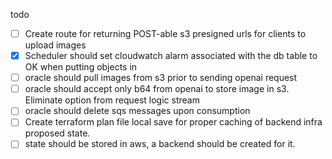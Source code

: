todo
- [ ] Create route for returning POST-able s3 presigned urls for clients to upload images
- [X] Scheduler should set cloudwatch alarm associated with the db table to OK when putting objects in
- [ ] oracle should pull images from s3 prior to sending openai request
- [ ] oracle should accept only b64 from openai to store image in s3. Eliminate option from request logic stream
- [ ] oracle should delete sqs messages upon consumption
- [ ] Create terraform plan file local save for proper caching of backend infra proposed state. 
- [ ] state should be stored in aws, a backend should be created for it.